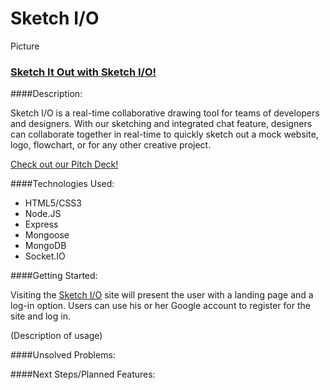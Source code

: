 # Sketch I/O

Picture

### [Sketch It Out with Sketch I/O!](#)

####Description: 

Sketch I/O is a real-time collaborative drawing tool for teams of developers and designers.  With our sketching and integrated chat feature, designers can collaborate together in real-time to quickly sketch out a mock website, logo, flowchart, or for any other creative project.

[Check out our Pitch Deck!](http://slides.com/royhwang/deck#/)

####Technologies Used:
* HTML5/CSS3
* Node.JS
* Express
* Mongoose
* MongoDB
* Socket.IO


####Getting Started:

Visiting the [Sketch I/O](#) site will present the user with a landing page and a log-in option. Users can use his or her Google account to register for the site and log in. 

(Description of usage) 


####Unsolved Problems:


####Next Steps/Planned Features: